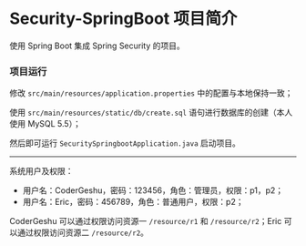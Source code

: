 # Security-SpringBoot 项目简介

使用 Spring Boot 集成 Spring Security 的项目。

### 项目运行

修改 `src/main/resources/application.properties` 中的配置与本地保持一致；

使用 `src/main/resources/static/db/create.sql` 语句进行数据库的创建（本人使用 MySQL 5.5）；

然后即可运行 `SecuritySpringbootApplication.java` 启动项目。

***

系统用户及权限：

- 用户名：CoderGeshu，密码：123456，角色：管理员，权限：p1，p2；
- 用户名：Eric，密码：456789，角色：普通用户，权限：p2；

CoderGeshu 可以通过权限访问资源一 `/resource/r1` 和 `/resource/r2`；Eric 可以通过权限访问资源二 `/resource/r2`。